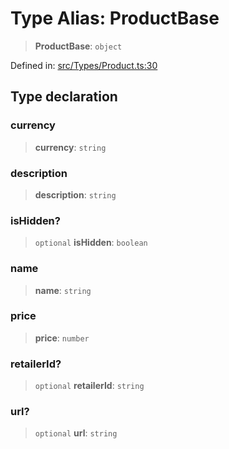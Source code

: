 # Type Alias: ProductBase

> **ProductBase**: `object`

Defined in: [src/Types/Product.ts:30](https://github.com/Fokusdotid/bail/blob/82f46c566476ac566bfd781dede14412fcdfb787/src/Types/Product.ts#L30)

## Type declaration

### currency

> **currency**: `string`

### description

> **description**: `string`

### isHidden?

> `optional` **isHidden**: `boolean`

### name

> **name**: `string`

### price

> **price**: `number`

### retailerId?

> `optional` **retailerId**: `string`

### url?

> `optional` **url**: `string`
